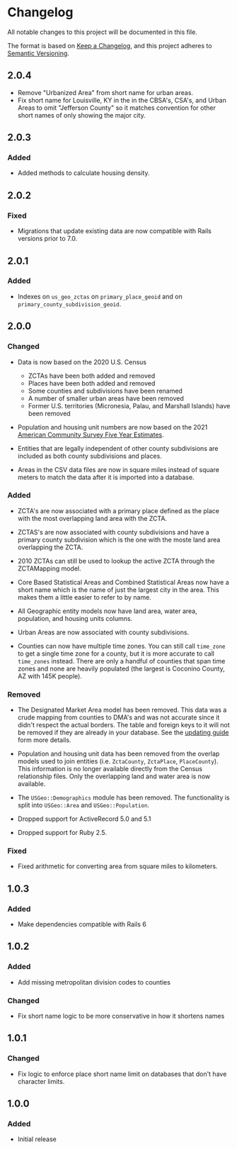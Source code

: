 # Changelog
All notable changes to this project will be documented in this file.

The format is based on [Keep a Changelog](https://keepachangelog.com/en/1.0.0/),
and this project adheres to [Semantic Versioning](https://semver.org/spec/v2.0.0.html).

## 2.0.4

- Remove "Urbanized Area" from short name for urban areas.
- Fix short name for Louisville, KY in the in the CBSA's, CSA's, and Urban Areas to omit "Jefferson County" so it matches convention for other short names of only showing the major city.



## 2.0.3

### Added

- Added methods to calculate housing density.

## 2.0.2

### Fixed

- Migrations that update existing data are now compatible with Rails versions prior to 7.0.

## 2.0.1

### Added

- Indexes on `us_geo_zctas` on `primary_place_geoid` and on `primary_county_subdivision_geoid`.

## 2.0.0

### Changed

- Data is now based on the 2020 U.S. Census
  * ZCTAs have been both added and removed
  * Places have been both added and removed
  * Some counties and subdivisions have been renamed
  * A number of smaller urban areas have been removed
  * Former U.S. territories (Micronesia, Palau, and Marshall Islands) have been removed

- Population and housing unit numbers are now based on the 2021 [American Community Survey Five Year Estimates](https://www.census.gov/programs-surveys/acs).

- Entities that are legally independent of other county subdivisions are included as both county subdivisions and places.

- Areas in the CSV data files are now in square miles instead of square meters to match the data after it is imported into a database.

### Added

- ZCTA's are now associated with a primary place defined as the place with the most overlapping land area with the ZCTA.

- ZCTAS's are now associated with county subdivisions and have a primary county subdivision which is the one with the moste land area overlapping the ZCTA.

- 2010 ZCTAs can still be used to lookup the active ZCTA through the ZCTAMapping model.

- Core Based Statistical Areas and Combined Statistical Areas now have a short name which is the name of just the largest city in the area. This makes them a little easier to refer to by name.

- All Geographic entity models now have land area, water area, population, and housing units columns.

- Urban Areas are now associated with county subdivisions.

- Counties can now have multiple time zones. You can still call `time_zone` to get a single time zone for a county, but it is more accurate to call `time_zones` instead. There are only a handful of counties that span time zones and none are heavily populated (the largest is Coconino County, AZ with 145K people).

### Removed

- The Designated Market Area model has been removed. This data was a crude mapping from counties to DMA's and was not accurate since it didn't respect the actual borders. The table and foreign keys to it will not be removed if they are already in your database. See the [updating guide](UPDATING_TO_VERSION_2.md) form more details.

- Population and housing unit data has been removed from the overlap models used to join entities (i.e. `ZctaCounty`, `ZctaPlace`, `PlaceCounty`). This information is no longer available directly from the Census relationship files. Only the overlapping land and water area is now available.

- The `USGeo::Demographics` module has been removed. The functionality is split into `USGeo::Area` and `USGeo::Population`.

- Dropped support for ActiveRecord 5.0 and 5.1

- Dropped support for Ruby 2.5.

### Fixed

- Fixed arithmetic for converting area from square miles to kilometers.

## 1.0.3

### Added

- Make dependencies compatible with Rails 6

## 1.0.2

### Added

- Add missing metropolitan division codes to counties

### Changed

- Fix short name logic to be more conservative in how it shortens names

## 1.0.1

### Changed

- Fix logic to enforce place short name limit on databases that don't have character limits.

## 1.0.0

### Added

- Initial release
